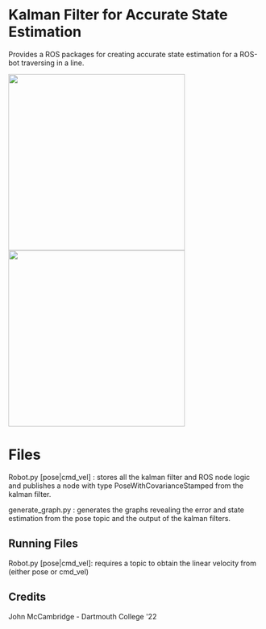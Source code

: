 # Kalman Filter for Accurate State Estimation

Provides a ROS packages for creating accurate state estimation for a ROS-bot traversing in a line.

<img src="https://i.ibb.co/PthPgXv/Screen-Shot-2020-02-02-at-3-29-46-PM.png" width="350" />
<img src="https://i.ibb.co/yWPGDSF/Screen-Shot-2020-02-02-at-3-32-03-PM.png" width="350" />

# Files

Robot.py [pose|cmd_vel] : stores all the kalman filter and ROS node logic and publishes a node with type PoseWithCovarianceStamped from the kalman filter.

generate_graph.py : generates the graphs revealing the error and state estimation from the pose topic and the output of the kalman filters.

## Running Files

Robot.py [pose|cmd_vel]: requires a topic to obtain the linear velocity from (either pose or cmd_vel)

## Credits

John McCambridge - Dartmouth College '22
